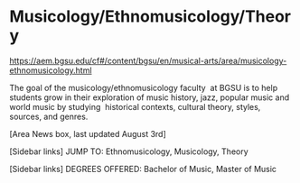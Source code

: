 # Musicology/Ethnomusicology/Theory

https://aem.bgsu.edu/cf#/content/bgsu/en/musical-arts/area/musicology-ethnomusicology.html

The goal of the musicology/ethnomusicology faculty  at BGSU is to help students grow in their exploration of music history, jazz, popular music and world music by studying  historical contexts, cultural theory, styles, sources, and genres.

[Area News box, last updated August 3rd]

[Sidebar links] JUMP TO: Ethnomusicology, Musicology, Theory

[Sidebar links] DEGREES OFFERED: Bachelor of Music, Master of Music
